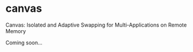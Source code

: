 # canvas
Canvas: Isolated and Adaptive Swapping for Multi-Applications on Remote Memory

Coming soon...
